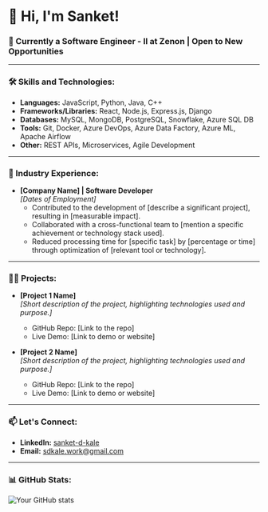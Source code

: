 # 👋 Hi, I'm Sanket!

### 🚀 Currently a Software Engineer - II at Zenon | Open to New Opportunities
---

### 🛠️ Skills and Technologies:

- **Languages:** JavaScript, Python, Java, C++
- **Frameworks/Libraries:** React, Node.js, Express.js, Django
- **Databases:** MySQL, MongoDB, PostgreSQL, Snowflake, Azure SQL DB
- **Tools:** Git, Docker, Azure DevOps, Azure Data Factory, Azure ML, Apache Airflow
- **Other:** REST APIs, Microservices, Agile Development

---

### 💼 Industry Experience:

- **[Company Name] | Software Developer**  
  *[Dates of Employment]*  
  - Contributed to the development of [describe a significant project], resulting in [measurable impact].
  - Collaborated with a cross-functional team to [mention a specific achievement or technology stack used].
  - Reduced processing time for [specific task] by [percentage or time] through optimization of [relevant tool or technology].

---

### 👨‍💻 Projects:

- **[Project 1 Name]**  
  *[Short description of the project, highlighting technologies used and purpose.]*  
  - GitHub Repo: [Link to the repo]  
  - Live Demo: [Link to demo or website]

- **[Project 2 Name]**  
  *[Short description of the project, highlighting technologies used and purpose.]*  
  - GitHub Repo: [Link to the repo]  
  - Live Demo: [Link to demo or website]

---

### 📫 Let's Connect:

- **LinkedIn:** [sanket-d-kale](https://www.linkedin.com/in/sanket-d-kale/)
- **Email:** sdkale.work@gmail.com

---

### 📊 GitHub Stats:

![Your GitHub stats](https://github-readme-stats.vercel.app/api?username=yourusername&show_icons=true&theme=radical)
